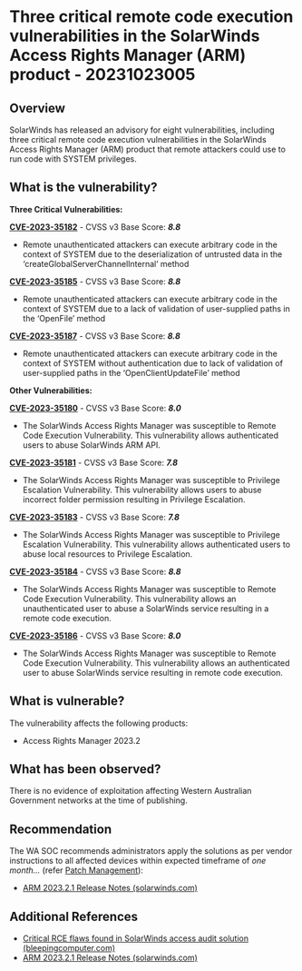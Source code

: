 # Three critical remote code execution vulnerabilities in the SolarWinds Access Rights Manager (ARM) product - 20231023005

## Overview

SolarWinds has released an advisory for eight vulnerabilities, including three critical remote code execution vulnerabilities in the SolarWinds Access Rights Manager (ARM) product that remote attackers could use to run code with SYSTEM privileges.

## What is the vulnerability?

**Three Critical Vulnerabilities:**  

[**CVE-2023-35182**](https://nvd.nist.gov/vuln/detail/CVE-2023-35182) - CVSS v3 Base Score: ***8.8***
 - Remote unauthenticated attackers can execute arbitrary code in the context of SYSTEM due to the deserialization of untrusted data in the ‘createGlobalServerChannelInternal’ method


[**CVE-2023-35185**](https://nvd.nist.gov/vuln/detail/CVE-2023-35185) - CVSS v3 Base Score: ***8.8***
- Remote unauthenticated attackers can execute arbitrary code in the context of SYSTEM due to a lack of validation of user-supplied paths in the ‘OpenFile’ method


[**CVE-2023-35187**](https://nvd.nist.gov/vuln/detail/CVE-2023-35187) - CVSS v3 Base Score: ***8.8***
- Remote unauthenticated attackers can execute arbitrary code in the context of SYSTEM without authentication due to lack of validation of user-supplied paths in the ‘OpenClientUpdateFile’ method


**Other Vulnerabilities:**  

[**CVE-2023-35180**](https://nvd.nist.gov/vuln/detail/CVE-2023-35180) - CVSS v3 Base Score: ***8.0***

- The SolarWinds Access Rights Manager was susceptible to Remote Code Execution Vulnerability. This vulnerability allows authenticated users to abuse SolarWinds ARM API.

[**CVE-2023-35181**](https://nvd.nist.gov/vuln/detail/CVE-2023-35181) - CVSS v3 Base Score: ***7.8***

- The SolarWinds Access Rights Manager was susceptible to Privilege Escalation Vulnerability. This vulnerability allows users to abuse incorrect folder permission resulting in Privilege Escalation.

[**CVE-2023-35183**](https://nvd.nist.gov/vuln/detail/CVE-2023-35183) - CVSS v3 Base Score: ***7.8***

- The SolarWinds Access Rights Manager was susceptible to Privilege Escalation Vulnerability. This vulnerability allows authenticated users to abuse local resources to Privilege Escalation.


[**CVE-2023-35184**](https://nvd.nist.gov/vuln/detail/CVE-2023-35184) - CVSS v3 Base Score: ***8.8***

- The SolarWinds Access Rights Manager was susceptible to Remote Code Execution Vulnerability. This vulnerability allows an unauthenticated user to abuse a SolarWinds service resulting in a remote code execution.

[**CVE-2023-35186**](https://nvd.nist.gov/vuln/detail/CVE-2023-35186) - CVSS v3 Base Score: ***8.0***

- The SolarWinds Access Rights Manager was susceptible to Remote Code Execution Vulnerability. This vulnerability allows an authenticated user to abuse SolarWinds service resulting in remote code execution.


## What is vulnerable?

The vulnerability affects the following products:

- Access Rights Manager 2023.2

## What has been observed?

There is no evidence of exploitation affecting Western Australian Government networks at the time of publishing.

## Recommendation

The WA SOC recommends administrators apply the solutions as per vendor instructions to all affected devices within expected timeframe of *one month...* (refer [Patch Management](../guidelines/patch-management.md)):

- [ARM 2023.2.1 Release Notes (solarwinds.com)](https://documentation.solarwinds.com/en/success_center/arm/content/release_notes/arm_2023-2-1_release_notes.htm)

## Additional References

- [Critical RCE flaws found in SolarWinds access audit solution (bleepingcomputer.com)](https://www.bleepingcomputer.com/news/security/critical-rce-flaws-found-in-solarwinds-access-audit-solution/)
- [ARM 2023.2.1 Release Notes (solarwinds.com)](https://documentation.solarwinds.com/en/success_center/arm/content/release_notes/arm_2023-2-1_release_notes.htm)
